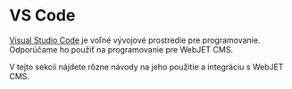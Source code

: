 # VS Code

[Visual Studio Code](https://code.visualstudio.com/) je voľné vývojové prostredie pre programovanie. Odporúčame ho použiť na programovanie pre WebJET CMS.

V tejto sekcii nájdete rôzne návody na jeho použitie a integráciu s WebJET CMS.